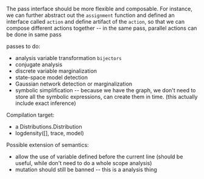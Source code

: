 The pass interface should be more flexible and composable. 
For instance, we can further abstract out the `assignment` function and defined an interface called `action` and define artifact of the `action`, so that we can compose different actions together -- in the same pass, parallel actions can be done in same pass

passes to do:
- analysis variable transformation `bijectors`
- conjugate analysis
- discrete variable marginalization
- state-space model detection
- Gaussian network detection or marginalization
- symbolic simplification -- because we have the graph, we don't need to store all the symbolic expressions, can create them in time. (this actually include exact inference)

Compilation target:
- a Distributions.Distribution
- logdensity([], trace, model)

Possible extension of semantics:
- allow the use of variable defined before the current line (should be useful, while don't need to do a whole scope analysis)
- mutation should still be banned -- this is a analysis thing
